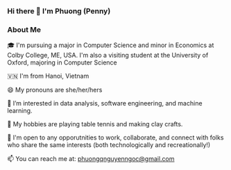 ### Hi there 👋 I'm Phuong (Penny)

<!--
**phuong-nguyen-ngoc/phuong-nguyen-ngoc** is a ✨ _special_ ✨ repository because its `README.md` (this file) appears on your GitHub profile.

Here are some ideas to get you started:

- 🔭 I’m currently working on ...
- 🌱 I’m currently learning ...
- 👯 I’m looking to collaborate on ...
- 🤔 I’m looking for help with ...
- 💬 Ask me about ...
- 📫 How to reach me: ...
- 😄 Pronouns: ...
- ⚡ Fun fact: ...
-->
###  About Me
🎓  I'm pursuing a major in Computer Science and minor in Economics at Colby College, ME, USA. I'm also a visiting student at the University of Oxford, majoring in Computer Science

🇻🇳  I'm from Hanoi, Vietnam 

😄  My pronouns are she/her/hers

🌱  I’m interested in data analysis, software engineering, and machine learning.

👀  My hobbies are playing table tennis and making clay crafts.

🔭  I'm open to any opporutnities to work, collaborate, and connect with folks who share the same interests (both technologically and recreationally!)

📫  You can reach me at: phuongqnguyenngoc@gmail.com





